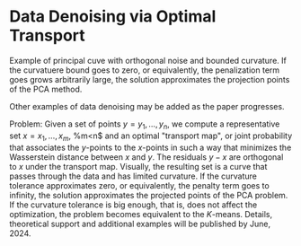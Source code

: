 # Data Denoising via Optimal Transport


Example of principal cuve with orthogonal noise and bounded curvature. If the curvatuere bound goes to zero, or equivalently, the penalization term goes grows arbitrarily large, the solution approximates the projection points of the PCA method.

Other examples of data denoising may be added as the paper progresses.

Problem: Given a set of points $y=y_1,\ldots,y_n$, we compute a representative set $x=x_1,\ldots,x_m$, %m<n$ and an optimal "transport map", or joint probability that associates the $y$-points to the $x$-points in such a way that minimizes the Wasserstein distance between $x$ and $y$. The residuals $y-x$ are orthogonal to $x$ under the transport map. Visually, the resulting set is a curve that passes through the data and has limited curvature. If the curvature tolerance approximates zero, or equivalently, the penalty term goes to infinity, the solution approximates the projected points of the PCA problem. If the curvature tolerance is big enough, that is, does not affect the optimization, the problem becomes equivalent to the $K$-means. Details, theoretical support and additional examples will be published by June, 2024.

